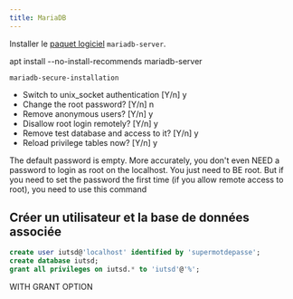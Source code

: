 ```yaml
---
title: MariaDB
---
```


Installer le [paquet logiciel](/linux/paquet/) `mariadb-server`.

apt install --no-install-recommends mariadb-server

```
mariadb-secure-installation
```

- Switch to unix_socket authentication [Y/n] y
- Change the root password? [Y/n] n
- Remove anonymous users? [Y/n] y
- Disallow root login remotely? [Y/n] y
- Remove test database and access to it? [Y/n] y
- Reload privilege tables now? [Y/n] y


The default password is empty. More accurately, you don't even NEED a password to login as root on the localhost. You just need to BE root. But if you need to set the password the first time (if you allow remote access to root), you need to use this command

## Créer un utilisateur et la base de données associée

``` sql
create user iutsd@'localhost' identified by 'supermotdepasse';
create database iutsd;
grant all privileges on iutsd.* to 'iutsd'@'%';
```
WITH GRANT OPTION
